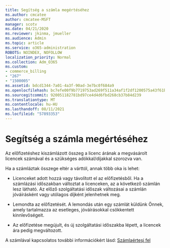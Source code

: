 ```yaml
---
title: Segítség a számla megértéséhez
ms.author: cmcatee
author: cmcatee-MSFT
manager: scotv
ms.date: 04/21/2020
ms.reviewer: jkinma, jmueller
ms.audience: Admin
ms.topic: article
ms.service: o365-administration
ROBOTS: NOINDEX, NOFOLLOW
localization_priority: Normal
ms.collection: Adm_O365
ms.custom:
- commerce_billing
- "267"
- "1500005"
ms.assetid: bdcd1344-7a01-4a3f-90ad-3e7bc0f684a9
ms.openlocfilehash: bc7efe00f9b7719753ad269f511a34af1f2df1200575a43f61b916a2a735ae12
ms.sourcegitcommit: 920051182781bd97ce4d4d6fbd268cb37b84d239
ms.translationtype: MT
ms.contentlocale: hu-HU
ms.lasthandoff: 08/11/2021
ms.locfileid: "57893353"
---
```

# <a name="help-understanding-your-bill"></a>Segítség a számla megértéséhez

Az előfizetéshez kiszámlázott összeg a licenc árának a megvásárolt licencek számával és a szükséges adókkal/díjakkal szorozva van.
  
Ha a számláztak összege eltér a várttól, annak több oka is lehet:
  
- Licenceket adott hozzá vagy távolított el az előfizetésből. Ha a számlázási időszakban változtat a licenceken, az a következő számlán lesz látható. Az előző szolgáltatási időszak változásai a számlán jóváírásként vagy utólagos díjként jelenhetnek meg.

- Lemondta az előfizetését. A lemondás után egy számlát küldünk Önnek, amely tartalmazza az esetleges, jóváírásokkal csökkentett kinnlevőségeit.

- Az előfizetése megújult, és új szolgáltatási időszakba lépett, a licencek ára pedig megváltozott.

A számlával kapcsolatos további információkért lásd: [Számlaértesj fel](https://docs.microsoft.com/microsoft-365/commerce/billing-and-payments/understand-your-invoice2)